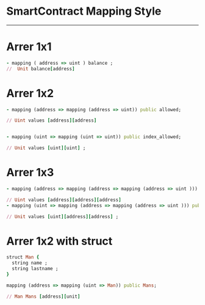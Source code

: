 # SmartContract Mapping Style 

--------- 
# Arrer 1x1 

```ruby
- mapping ( address => uint ) balance ;
//  Unit balance[address]

```
# Arrer 1x2 

```ruby
- mapping (address => mapping (address => uint)) public allowed;

// Uint values [address][address]


- mapping (uint => mapping (uint => uint)) public index_allowed;

// Unit values [uint][uint] ; 
```
# Arrer 1x3 
```ruby
- mapping (address => mapping (address => mapping (address => uint ))) public allowed;

// Uint values [address][address][address]
- mapping (uint => mapping (address => mapping (address => uint ))) public index_allowed;

// Unit values [uint][address][address] ; 
```
# Arrer 1x2 with struct   

```ruby
struct Man {
  string name ;
  string lastname ;
}

mapping (address => mapping (uint => Man)) public Mans;

// Man Mans [address][unit] 
```
